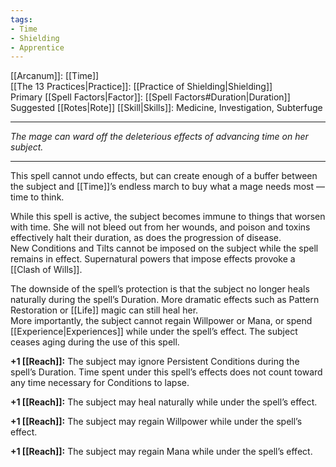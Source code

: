 ```yaml
---
tags:
- Time
- Shielding
- Apprentice
---
```


[[Arcanum]]: [[Time]]\
[[The 13 Practices|Practice]]: [[Practice of Shielding|Shielding]]\
Primary [[Spell Factors|Factor]]: [[Spell Factors#Duration|Duration]]\
Suggested [[Rotes|Rote]] [[Skill|Skills]]: Medicine, Investigation, Subterfuge

---

_The mage can ward off the deleterious effects of advancing time on her subject._

---

This spell cannot undo effects, but can create enough of a buffer between the subject and [[Time]]’s endless march to buy what a mage needs most — time to think.

While this spell is active, the subject becomes immune to things that worsen with time. She will not bleed out from her wounds, and poison and toxins effectively halt their duration, as does the progression of disease.\
New Conditions and Tilts cannot be imposed on the subject while the spell remains in effect. Supernatural powers that impose effects provoke a [[Clash of Wills]].

The downside of the spell’s protection is that the subject no longer heals naturally during the spell’s Duration. More dramatic effects such as Pattern Restoration or [[Life]] magic can still heal her.\
More importantly, the subject cannot regain Willpower or Mana, or spend [[Experience|Experiences]] while under the spell’s effect. The subject ceases aging during the use of this spell.

**+1 [[Reach]]:** The subject may ignore Persistent Conditions during the spell’s Duration. Time spent under this spell’s effects does not count toward any time necessary for Conditions to lapse.

**+1 [[Reach]]:** The subject may heal naturally while under the spell’s effect.

**+1 [[Reach]]:** The subject may regain Willpower while under the spell’s effect.

**+1 [[Reach]]:** The subject may regain Mana while under the spell’s effect.